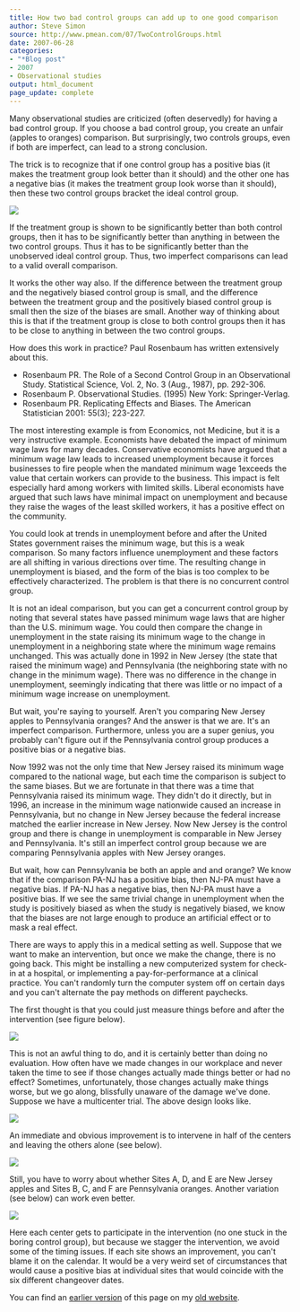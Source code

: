 ```yaml
---
title: How two bad control groups can add up to one good comparison
author: Steve Simon
source: http://www.pmean.com/07/TwoControlGroups.html
date: 2007-06-28
categories:
- "*Blog post"
- 2007
- Observational studies
output: html_document
page_update: complete
---
```


Many observational studies are criticized (often deservedly) for having a bad control group. If you choose a bad control group, you create an unfair (apples to oranges) comparison. But surprisingly, two controls groups, even if both are imperfect, can lead to a strong conclusion.

The trick is to recognize that if one control group has a positive bias (it makes the treatment group look better than it should) and the other one has a negative bias (it makes the treatment group look worse than it should), then these two control groups bracket the ideal control group.

![](http://www.pmean.com/new-images/07/TwoControlGroups01.gif)

If the treatment group is shown to be significantly better than both control groups, then it has to be significantly better than anything in between the two control groups. Thus it has to be significantly better than the unobserved ideal control group. Thus, two imperfect comparisons can lead to a valid overall comparison.

It works the other way also. If the difference between the treatment group and the negatively biased control group is small, and the difference between the treatment group and the positively biased control group is small then the size of the biases are small. Another way of thinking about this is that if the treatment group is close to both control groups then it has to be close to anything in between the two control groups.

How does this work in practice? Paul Rosenbaum has written extensively about this.

+ Rosenbaum PR. The Role of a Second Control Group in an Observational Study. Statistical Science, Vol. 2, No. 3 (Aug., 1987), pp. 292-306.
+ Rosenbaum P. Observational Studies. (1995) New York: Springer-Verlag. 
+ Rosenbaum PR. Replicating Effects and Biases. The American Statistician 2001: 55(3); 223-227.

The most interesting example is from Economics, not Medicine, but it is a very instructive example. Economists have debated the impact of minimum wage laws for many decades. Conservative economists have argued that a minimum wage law leads to increased unemployment because it forces businesses to fire people when the mandated minimum wage 1exceeds the value that certain workers can provide to the business. This impact is felt especially hard among workers with limited skills. Liberal economists have argued that such laws have minimal impact on unemployment and because they raise the wages of the least skilled workers, it has a positive effect on the community.

You could look at trends in unemployment before and after the United States government raises the minimum wage, but this is a weak comparison. So many factors influence unemployment and these factors are all shifting in various directions over time. The resulting change in unemployment is biased, and the form of the bias is too complex to be effectively characterized. The problem is that there is no concurrent control group.

It is not an ideal comparison, but you can get a concurrent control group by noting that several states have passed minimum wage laws that are higher than the U.S. minimum wage. You could then compare the change in unemployment in the state raising its minimum wage to the change in unemployment in a neighboring state where the minimum wage remains unchanged. This was actually done in 1992 in New Jersey (the state that raised the minimum wage) and Pennsylvania (the neighboring state with no change in the minimum wage). There was no difference in the change in unemployment, seemingly indicating that there was little or no impact of a minimum wage increase on unemployment.

But wait, you're saying to yourself. Aren't you comparing New Jersey apples to Pennsylvania oranges? And the answer is that we are. It's an imperfect comparison. Furthermore, unless you are a super genius, you probably can't figure out if the Pennsylvania control group produces a positive bias or a negative bias.

Now 1992 was not the only time that New Jersey raised its minimum wage compared to the national wage, but each time the comparison is subject to the same biases. But we are fortunate in that there was a time that Pennsylvania raised its minimum wage. They didn't do it directly, but in 1996, an increase in the minimum wage nationwide caused an increase in Pennsylvania, but no change in New Jersey because the federal increase matched the earlier increase in New Jersey. Now New Jersey is the control group and there is change in unemployment is comparable in New Jersey and Pennsylvania. It's still an imperfect control group because we are comparing Pennsylvania apples with New Jersey oranges.

But wait, how can Pennsylvania be both an apple and and orange? We know that if the comparison PA-NJ has a positive bias, then NJ-PA must have a negative bias.   If PA-NJ has a negative bias, then NJ-PA must have a positive bias. If we see the same trivial change in unemployment when the study is positively biased as when the study is negatively biased, we know that the biases are not large enough to produce an artificial effect or to mask a real effect.

There are ways to apply this in a medical setting as well. Suppose that we want to make an intervention, but once we make the change, there is no going back. This might be installing a new computerized system for check-in at a hospital, or implementing a pay-for-performance at a clinical practice. You can't randomly turn the computer system off on certain days and you can't alternate the pay methods on different paychecks.

The first thought is that you could just measure things before and after the intervention (see figure below).

![](http://www.pmean.com/new-images/07/TwoControlGroups02.gif)

This is not an awful thing to do, and it is certainly better than doing no evaluation. How often have we made changes in our workplace and never taken the time to see if those changes actually made things better or had no effect? Sometimes, unfortunately, those changes actually make things worse, but we go along, blissfully unaware of the damage we've done. Suppose we have a multicenter trial. The above design looks like.

![](http://www.pmean.com/new-images/07/TwoControlGroups03.gif)

An immediate and obvious improvement is to intervene in half of the centers and leaving the others alone (see below).

![](http://www.pmean.com/new-images/07/TwoControlGroups04.gif)

Still, you have to worry about whether Sites A, D, and E are New Jersey apples and Sites B, C, and F are Pennsylvania oranges. Another variation (see below) can work even better.

![](http://www.pmean.com/new-images/07/TwoControlGroups05.gif)

Here each center gets to participate in the intervention (no one stuck in the boring control group), but because we stagger the intervention, we avoid some of the timing issues. If each site shows an improvement, you can't blame it on the calendar. It would be a very weird set of circumstances that would cause a positive bias at individual sites that would coincide with the six different changeover dates.

You can find an [earlier version][sim1] of this page on my [old website][sim2].

[sim1]: http://www.pmean.com/07/TwoControlGroups.html
[sim2]: http://www.pmean.com
